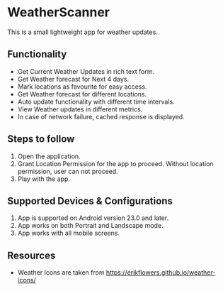 # WeatherScanner

This is a small lightweight app for weather updates.

## Functionality
  - Get Current Weather Updates in rich text form.
  - Get Weather forecast for Next 4 days.
  - Mark locations as favourite for easy access.
  - Get Weather forecast for different locations.
  - Auto update functionality with different time intervals.
  - View Weather updates in different metrics.
  - In case of network failure, cached response is displayed.
  
## Steps to follow
  1. Open the application.
  2. Grant Location Permission for the app to proceed. Without location permission, user can not proceed.
  3. Play with the app.
  
## Supported Devices & Configurations
  1. App is supported on Android version 23.0 and later.
  2. App works on both Portrait and Landscape mode.
  3. App works with all mobile screens.
  
## Resources
  - Weather Icons are taken from https://erikflowers.github.io/weather-icons/
